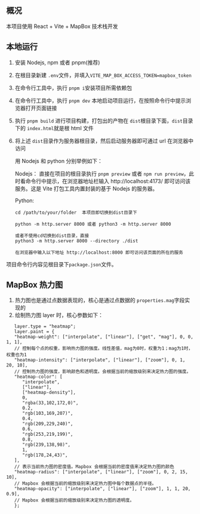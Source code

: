 ## 概况

本项目使用 React + Vite + MapBox 技术栈开发

## 本地运行

1. 安装 Nodejs, npm 或者 pnpm(推荐)
2. 在根目录新建 `.env`文件，并填入`VITE_MAP_BOX_ACCESS_TOKEN=mapbox_token`
3. 在命令行工具中，执行 `pnpm i`安装项目所需依赖包
4. 在命令行工具中，执行 `pnpm dev` 本地启动项目运行，在按照命令行中提示浏览器打开页面链接
5. 执行 `pnpm build` 进行项目构建，打包出的产物在 `dist`根目录下面，`dist`目录下的 `index.html`就是根 html 文件
6. 将上述 `dist`目录作为服务器根目录，然后启动服务器即可通过 url 在浏览器中访问

   用 Nodejs 和 python 分别举例如下：

   Nodejs：
   直接在项目的根目录执行 `pnpm preview` 或者 `npm run preview`，此时看命令行中提示，在浏览器地址栏输入 http://localhost:4173/ 即可访问该服务。这是 Vite 打包工具内置封装的基于 Nodejs 的服务器。

   Python:

   ```
   cd /path/to/your/folder  本项目即切换到dist目录下

   python -m http.server 8000 或者 python3 -m http.server 8000

   或者不使用cd切换到dist目录，直接
   python3 -m http.server 8000 --directory ./dist

   在浏览器中输入以下地址 http://localhost:8000 即可访问该页面的所在的服务
   ```

项目命令行内容见根目录下`package.json`文件。

## MapBox 热力图

1. 热力图也是通过点数据表现的，核心是通过点数据的 `properties.mag`字段实现的
2. 绘制热力图 layer 时，核心参数如下：

```
   layer.type = "heatmap";
   layer.paint = {
   "heatmap-weight": ["interpolate", ["linear"], ["get", "mag"], 0, 0, 1, 1],
   // 控制每个点的权重，影响热力图的强度。线性差值，mag为0时，权重为1；mag为1时，权重也为1
   "heatmap-intensity": ["interpolate", ["linear"], ["zoom"], 0, 1, 20, 10],
   // 控制热力图的强度，影响颜色和透明度。会根据当前的缩放级别来决定热力图的强度。
   "heatmap-color": [
      "interpolate",
      ["linear"],
      ["heatmap-density"],
      0,
      "rgba(33,102,172,0)",
      0.2,
      "rgb(103,169,207)",
      0.4,
      "rgb(209,229,240)",
      0.6,
      "rgb(253,219,199)",
      0.8,
      "rgb(239,138,98)",
      1,
      "rgb(178,24,43)",
   ],
   // 表示当前热力图的密度值。Mapbox 会根据当前的密度值来决定热力图的颜色
   "heatmap-radius": ["interpolate", ["linear"], ["zoom"], 0, 2, 15, 10],
   // Mapbox 会根据当前的缩放级别来决定热力图中每个数据点的半径。
   "heatmap-opacity": ["interpolate", ["linear"], ["zoom"], 1, 1, 20, 0.9],
   // Mapbox 会根据当前的缩放级别来决定热力图的透明度。
   };
```
